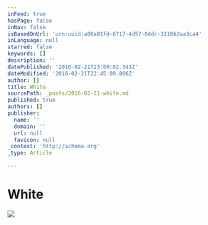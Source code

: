 ```yaml
---
inFeed: true
hasPage: false
inNav: false
isBasedOnUrl: 'urn:uuid:a08a81fd-6717-4d57-84dc-311062aa3ca4'
inLanguage: null
starred: false
keywords: []
description: ''
datePublished: '2016-02-21T23:09:02.343Z'
dateModified: '2016-02-21T22:45:09.806Z'
author: []
title: White
sourcePath: _posts/2016-02-21-white.md
published: true
authors: []
publisher:
  name: ''
  domain: ''
  url: null
  favicon: null
_context: 'http://schema.org'
_type: Article

---
```

# White

<article style=""><img src="https://s3-us-west-2.amazonaws.com/the-grid-img/p/560817e4a71e60a3b4f8da31db3f9e152e59eb8d.jpg" /></article>